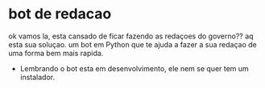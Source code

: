 # bot de redacao
ok vamos la, esta cansado de ficar fazendo as redaçoes do governo?? aq esta sua soluçao.
um bot em Python que te ajuda a fazer a sua redaçao de uma forma bem mais rapida.

* Lembrando o bot esta em desenvolvimento, ele nem se quer tem um instalador.

